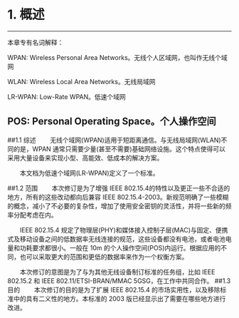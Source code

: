 # 1. 概述
----------
本章专有名词解释：

WPAN: Wireless Personal Area Networks。无线个人区域网，也叫作无线个域网

WLAN: Wireless Local Area Networks。无线局域网

LR-WPAN: Low-Rate WPAN。低速个域网

POS: Personal Operating Space。个人操作空间
---------


##1.1 综述
　　无线个域网(WPAN)适用于短距离通信。与无线局域网(WLAN)不同的是，WPAN 通常只需要少量(甚至不需要)基础网络设施。这个特点使得可以采用大量设备来实现小型、高能效、低成本的解决方案。
  
　　本文档为低速个域网(LR-WPAN)定义了一个标准。

##1.2 范围
　　本次修订是为了增强 IEEE 802.15.4的特性以及更正一些不合适的地方，所有的这些改动都向后兼容 IEEE 802.15.4-2003。新规范明确了一些模糊的概念，减小了不必要的复杂性，增加了使用安全密钥的灵活性，并将一些新的频率分配考虑在内。

　　IEEE 802.15.4 规定了物理层(PHY)和媒体接入控制子层(MAC)与固定、便携式及移动设备之间的低数据率无线连接的规范，这些设备都没有电池，或者电池电量和功耗要求都很小。一般在 10m 的个人操作空间(POS)内运行。根据应用的不同，也可以采取更大的范围和更低的数据率来作为一个权衡方案。
  
　　本次修订的意图是为了与为其他无线设备制订标准的任务组，比如 IEEE 802.15.2 和 IEEE 802.11/ETSI-BRAN/MMAC 5GSG，在工作中共同合作。
##1.3 目的
　　本次修订的目的是为了扩展 IEEE 802.15.4 的市场实用性，以及移除标准中的具有二义性的地方。本标准的 2003 版已经显示出了需要在哪些地方进行改进。